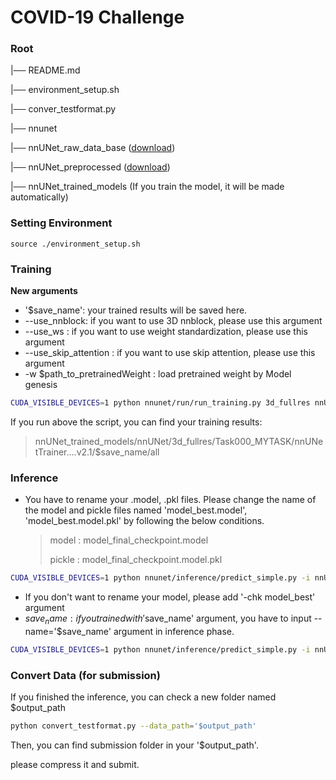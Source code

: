 
# COVID-19 Challenge

### Root

|── README.md

|── environment_setup.sh

|── conver_testformat.py

|── nnunet

|── nnUNet_raw_data_base ([download](https://drive.google.com/drive/folders/194hHX5cOFoPi0VvIKNMoAIqHppG1YwWI?usp=sharing))

|── nnUNet_preprocessed ([download](https://drive.google.com/drive/folders/1bcpLwVSd_QFEm_GLR0a2RddIqa4RIC-M?usp=sharing))

|── nnUNet_trained_models (If you train the model, it will be made automatically)



### Setting Environment

```
source ./environment_setup.sh
```



### Training

**New arguments**

* '$save_name': your trained results will be saved here.
* --use_nnblock: if you want to use 3D nnblock, please use this argument
* --use_ws : if you want to use weight standardization, please use this argument
* --use_skip_attention : if you want to use skip attention, please use this argument
* -w $path_to_pretrainedWeight : load pretrained weight by Model genesis


```bash
CUDA_VISIBLE_DEVICES=1 python nnunet/run/run_training.py 3d_fullres nnUNetTrainerV2 Task000_MYTASK all '$save_name' --use_nnblock --use_ws -w genesis_nnunet_luna16_006.model
```

If you run above the script, you can find your training results:

> nnUNet_trained_models/nnUNet/3d_fullres/Task000_MYTASK/nnUNetTrainer....v2.1/$save_name/all



### Inference

* You have to rename your .model, .pkl files. Please change the name of the model and pickle files named 'model_best.model', 'model_best.model.pkl' by following the below conditions.

  > model : model_final_checkpoint.model
  >
  > pickle : model_final_checkpoint.model.pkl

```bash
CUDA_VISIBLE_DEVICES=1 python nnunet/inference/predict_simple.py -i nnUNet_raw_data_base/nnUNet_raw_data/Task000_MYTASK/imagesTs -o '$output_path' -t Task000_MYTASK -m 3d_fullres -f all
```



* If you don't want to rename your model, please add '-chk model_best' argument
* $save_name : if you trained with '$save_name' argument, you have to input --name='$save_name' argument in inference phase.

```bash
CUDA_VISIBLE_DEVICES=1 python nnunet/inference/predict_simple.py -i nnUNet_raw_data_base/nnUNet_raw_data/Task000_MYTASK/imagesTs -o '$output_path' -t Task000_MYTASK -m 3d_fullres -f all -chk model_best --name='$save_name'
```



### Convert Data (for submission)

If you finished the inference, you can check a new folder named $output_path

```bash
python convert_testformat.py --data_path='$output_path'
```



Then, you can find submission folder in your '$output_path'.

please compress it and submit.

